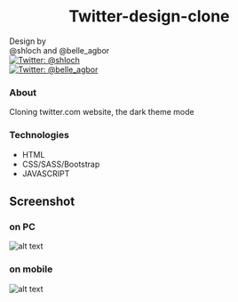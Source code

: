 <h1 align="center">Twitter-design-clone</h1>
<p>
            Design by <br />
            @shloch and @belle_agbor  <br />
            <a href="https://twitter.com/shloch" target="_blank">
                <img alt="Twitter: @shloch" src="https://img.shields.io/twitter/follow/shloch.svg?style=social" />
            </a> <br/>
             <a href="https://twitter.com/belle_agbor" target="_blank">
                <img alt="Twitter: @belle_agbor"
                    src="https://img.shields.io/twitter/follow/belle_agbor.svg?style=social" />
            </a>

            

           
</p>

### About

Cloning twitter.com website, the dark theme mode


### Technologies

- HTML
- CSS/SASS/Bootstrap
- JAVASCRIPT


## Screenshot 

### on PC 
![alt text](https://github.com/shloch/Twitter-design-clone/blob/dev/assets/images/screenshot_pc.png)

### on mobile

![alt text](https://github.com/shloch/Twitter-design-clone/blob/dev/assets/images/screenshot_mobile.png)